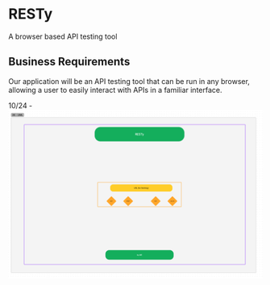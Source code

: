 # RESTy

A browser based API testing tool

## Business Requirements

Our application will be an API testing tool that can be run in any browser, allowing a user to easily interact with APIs in a familiar interface.

10/24 - ![UML for Lab 26](./public/26UML.png)
